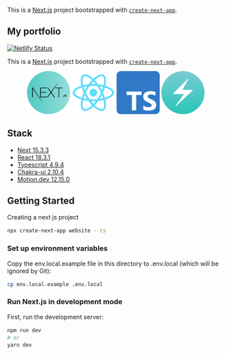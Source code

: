 This is a [Next.js](https://nextjs.org/) project bootstrapped with [`create-next-app`](https://github.com/vercel/next.js/tree/canary/packages/create-next-app).

## My portfolio

[![Netlify Status](https://api.netlify.com/api/v1/badges/4c4052c5-cfe0-4747-b620-0ee974f5e7ef/deploy-status)](https://app.netlify.com/sites/fibanez/deploys)

This is a [Next.js](https://nextjs.org/) project bootstrapped with [`create-next-app`](https://github.com/vercel/next.js/tree/canary/packages/create-next-app).

<p align="center">
  <a href="https://nextjs.org/" target="blank"><img src="./logos/next-logo.png" width=100" alt="Nextjs logo"/></a>
  <a href="https://reactjs.org/" target="blank"><img src="./logos/react-logo.png" width="100" alt="React logo"/></a>
  <a href="https://www.typescriptlang.org/" target="blank"><img src="./logos/typescript-logo.png" width="100" alt="Typescript logo"/></a>
  <a href="https://chakra-ui.com/" target="blank"><img src="./logos/chakra-logo.jpeg" width=100" alt="chakra-ui logo"/></a>
</p>

## Stack

- [Next 15.3.3](https://nextjs.org/)
- [React 18.3.1](https://reactjs.org/)
- [Typescript 4.9.4](https://www.typescriptlang.org/)
- [Chakra-ui 2.10.4](https://chakra-ui.com/)
- [Motion.dev 12.15.0](https://motion.dev/)

## Getting Started

Creating a next js project

```bash
npx create-next-app website --ts
```

### Set up environment variables

Copy the env.local.example file in this directory to .env.local (which will be ignored by Git):

```bash
cp env.local.example .env.local
```

### Run Next.js in development mode

First, run the development server:

```bash
npm run dev
# or
yarn dev
```
